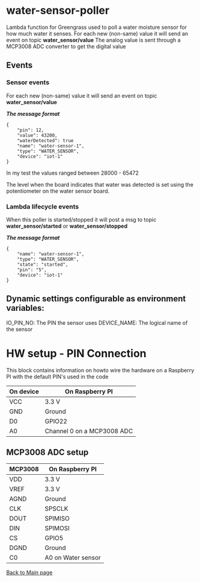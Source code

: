 # water-sensor-poller
Lambda function for Greengrass used to poll a water moisture sensor for how much water it senses.
For each new (non-same) value it will send an event on topic **water_sensor/value**
The analog value is sent through a MCP3008 ADC converter to get the digital value

## Events

### Sensor events
For each new (non-same) value it will send an event on topic **water_sensor/value**

***The message format***
```
{
    "pin": 12,
    "value": 43200,
    "waterDetected": true
    "name": "water-sensor-1",
    "type": "WATER_SENSOR",
    "device": "iot-1"
}
```

In my test the values ranged between 28000 - 65472

The level when the board indicates that water was detected is set using the potentiometer on the water sensor board.

### Lambda lifecycle events
When this poller is started/stopped it will post a msg to topic **water_sensor/started** or **water_sensor/stopped**

***The message format***
```
{
    "name": "water-sensor-1",
    "type": "WATER_SENSOR",
    "state": "started",
    "pin": "5",
    "device": "iot-1"
}
```


## Dynamic settings configurable as environment variables:
IO_PIN_NO: The PIN the sensor uses
DEVICE_NAME: The logical name of the sensor

# HW setup - PIN Connection
This block contains information on howto wire the hardware on a Raspberry PI with the default PIN's used in the code

| On device  | On Raspberry PI  |
|---|---|
| VCC  | 3.3 V  |
| GND  | Ground  |
| D0  | GPIO22 |
| A0  | Channel 0 on a MCP3008 ADC  |

MCP3008 ADC setup
-----------------
| MCP3008  | On Raspberry PI  |
|---|---|
| VDD  | 3.3 V  |
| VREF  | 3.3 V  |
| AGND  | Ground  |
| CLK  | SPSCLK |
| DOUT  | SPIMISO  |
| DIN  | SPIMOSI  |
| CS  | GPIO5  |
| DGND  | Ground  |
| C0  | A0 on Water sensor  |


[Back to Main page](../README.md)
